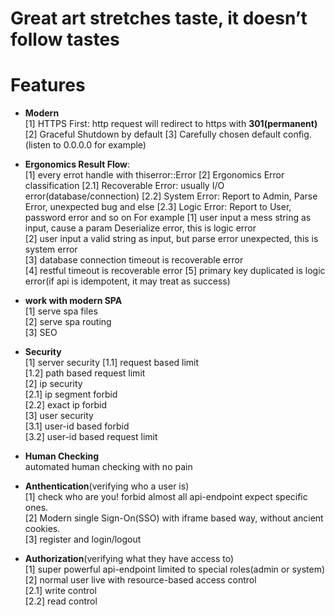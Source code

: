 # Great art stretches taste, it doesn’t follow tastes


# Features

- **Modern**  
[1] HTTPS First: http request will redirect to https with **301(permanent)**  
[2] Graceful Shutdown by default
[3] Carefully chosen default config.(listen to 0.0.0.0 for example)

- **Ergonomics Result Flow**:  
[1] every errot handle with thiserror::Error
[2] Ergonomics Error classification
[2.1] Recoverable Error: usually I/O error(database/connection)
[2.2] System Error: Report to Admin, Parse Error, unexpected bug and else
[2.3] Logic Error: Report to User, password error and so on
For example
[1] user input a mess string as input, cause a param Deserialize error, this is logic error  
[2] user input a valid string as input, but parse error unexpected, this is system error  
[3] database connection timeout is recoverable error  
[4] restful timeout is recoverable error
[5] primary key duplicated is logic error(if api is idempotent, it may treat as success)


- **work with modern SPA**  
[1] serve spa files  
[2] serve spa routing  
[3] SEO  

- **Security**  
[1] server security 
[1.1] request based limit  
[1.2] path based request limit  
[2] ip security  
[2.1] ip segment forbid  
[2.2] exact ip forbid  
[3] user security  
[3.1] user-id based forbid  
[3.2] user-id based request limit  

- **Human Checking**  
automated human checking with no pain  

- **Anthentication**(verifying who a user is)    
[1] check who are you! forbid almost all api-endpoint expect specific ones.    
[2] Modern single Sign-On(SSO) with iframe based way, without ancient cookies.    
[3] register and login/logout    

- **Authorization**(verifying what they have access to)    
[1] super powerful api-endpoint limited to special roles(admin or system)    
[2] normal user live with resource-based access control  
[2.1] write control   
[2.2] read control  

